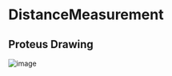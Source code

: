 # DistanceMeasurement

## Proteus Drawing

![image](https://user-images.githubusercontent.com/27640916/131229186-a8b7f0b1-c4c2-4a3b-86cc-f4287b1329b0.png)
